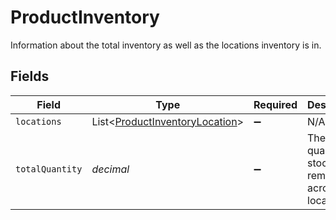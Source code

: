# ProductInventory

Information about the total inventory as well as the locations inventory is in.


## Fields

| Field                                                                             | Type                                                                              | Required                                                                          | Description                                                                       |
| --------------------------------------------------------------------------------- | --------------------------------------------------------------------------------- | --------------------------------------------------------------------------------- | --------------------------------------------------------------------------------- |
| `locations`                                                                       | List<[ProductInventoryLocation](../../models/shared/ProductInventoryLocation.md)> | :heavy_minus_sign:                                                                | N/A                                                                               |
| `totalQuantity`                                                                   | *decimal*                                                                         | :heavy_minus_sign:                                                                | The total quantity of stock remaining across locations.                           |